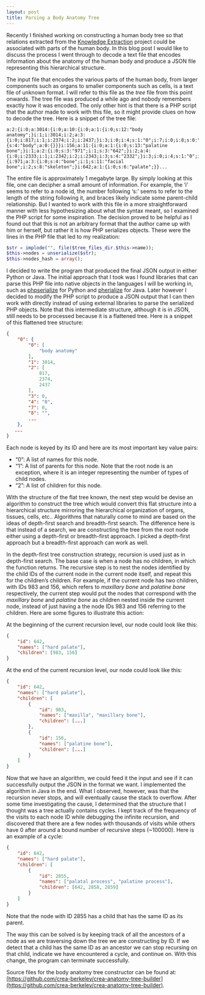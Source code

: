 ```yaml
---
layout: post
title: Parsing a Body Anatomy Tree
---
```


Recently I finished working on constructing a human body tree so that relations extracted from the [Knowledge Extraction](https://github.com/crea-berkeley/relation-extraction) project could be associated with parts of the human body. In this blog post I would like to discuss the process I went through to decode a text file that encodes information about the anatomy of the human body and produce a JSON file representing this hierarchical structure.

The input file that encodes the various parts of the human body, from larger components such as organs to smaller components such as cells, is a text file of unknown format. I will refer to this file as the *tree* file from this point onwards. The tree file was produced a while ago and nobody remembers exactly how it was encoded. The only other hint is that there is a PHP script that the author made to work with this file, so it might provide clues on how to decode the tree. Here is a snippet of the tree file:

```
a:2:{i:0;a:3014:{i:0;a:10:{i:0;a:1:{i:0;s:12:"body anatomy";}i:1;i:3014;i:2;a:3:{i:0;i:817;i:1;i:2374;i:2;i:2437;}i:3;i:0;i:4;s:1:"0";i:7;i:0;i:8;s:0:"";s:14:"default_parent";N;s:3:"sex";s:1:"m";s:13:"node_keywords";a:1:{s:4:"body";a:0:{}}}i:156;a:11:{i:0;a:1:{i:0;s:13:"palatine bone";}i:1;a:2:{i:0;s:3:"971";i:1;s:3:"642";}i:2;a:4:{i:0;i:2333;i:1;i:2342;i:2;i:2343;i:3;s:4:"2332";}i:3;i:0;i:4;s:1:"0";i:6;s:1:"0";i:7;i:0;i:8;s:0:"";s:14:"default_parent";s:3:"971";s:15:"parent_keywords";a:2:{i:971;a:3:{i:0;s:4:"bone";i:1;s:11:"facial bone";i:2;s:8:"skeleton";}i:642;a:1:{i:0;s:6:"palate";}}...
```

The entire file is approximately 1 megabyte large. By simply looking at this file, one can decipher a small amount of information. For example, the ‘i’ seems to refer to a node id, the number following ‘s:’ seems to refer to the length of the string following it, and braces likely indicate some parent-child relationship. But I wanted to work with this file in a more straightforward manner with less hypothesizing about what the syntax meant, so I examined the PHP script for some inspiration. The decision proved to be helpful as I found out that this is not an arbitrary format that the author came up with him or herself, but rather it is how PHP serializes objects. These were the lines in the PHP file that led to my realization:

```php
$str = implode("", file($tree_files_dir.$this->name));
$this->nodes = unserialize($str);
$this->nodes_hash = array();
```
I decided to write the program that produced the final JSON output in either Python or Java. The initial approach that I took was I found libraries that can parse this PHP file into native objects in the languages I will be working in, such as [phpserialize](https://pypi.python.org/pypi/phpserialize) for Python and [pherialize](https://github.com/kayahr/pherialize) for Java. Later however I decided to modify the PHP script to produce a JSON output that I can then work with directly instead of using external libraries to parse the serialized PHP objects. Note that this intermediate structure, although it is in JSON, still needs to be processed because it is a flattened tree. Here is a snippet of this flattened tree structure:

```json
{
    "0": {
        "0": [
            "body anatomy"
        ],
        "1": 3014,
        "2": [
            817,
            2374,
            2437
        ],
        "3": 0,
        "4": "0",
        "7": 0,
        "8": "",
        ...
    },
   ...
}
```

Each node is keyed by its ID and here are its most important key value pairs:

- “0”: A list of names for this node.
- “1”: A list of parents for this node. Note that the root node is an exception, where it is an integer representing the number of types of child nodes.
- “2”: A list of children for this node.

With the structure of the flat tree known, the next step would be devise an algorithm to construct the tree which would convert this flat structure into a hierarchical structure mirroring the hierarchical organization of organs, tissues, cells, etc.. Algorithms that naturally come to mind are based on the ideas of depth-first search and breadth-first search. The difference here is that instead of a search, we are constructing the tree from the root node either using a depth-first or breadth-first approach. I picked a depth-first approach but a breadth-first approach can work as well.

In the depth-first tree construction strategy, recursion is used just as in depth-first search. The base case is when a node has no children, in which the function returns. The recursive step is to nest the nodes identified by the child IDs of the current node in the current node itself, and repeat this for the children’s children. For example, if the current node has two children, with IDs 983 and 156, which refers to *maxillary bone* and *palatine bone* respectively, the current step would put the nodes that correspond with the *maxillary bone* and *palatine bone* as children nested inside the current node, instead of just having a the node IDs 983 and 156 referring to the children. Here are some figures to illustrate this action:

At the beginning of the current recursion level, our node could look like this:

```json
{
    "id": 642,
    "names": ["hard palate"],
    "children": [983, 156]
}
```

At the end of the current recursion level, our node could look like this:

```json
{
    "id": 642,
    "names": ["hard palate"],
    "children": [
        {
            "id": 983,
            "names": ["maxilla", "maxillary bone"],
            "children": [...]
        },
        {
            "id": 156,
            "names": ["palatine bone"],
            "children": [...]
        }
    ]
}
```


Now that we have an algorithm, we could feed it the input and see if it can successfully output the JSON in the format we want. I implemented the algorithm in Java in the end. What I observed, however, was that the recursion never stops, and will eventually cause the stack to overflow. After some time investigating the cause, I determined that the structure that I thought was a tree actually contains cycles. I kept track of the frequency of the visits to each node ID while debugging the infinite recursion, and discovered that there are a few nodes with thousands of visits while others have 0 after around a bound number of recursive steps (~100000). Here is an example of a cycle:

```json
{
    "id": 642,
    "names": ["hard palate"],
    "children": [
        {
            "id": 2855,
            "names": ["palatal process", "palatine process"],
            "children": [642, 2858, 2859]
        }
    ]
}
```

Note that the node with ID 2855 has a child that has the same ID as its parent.

The way this can be solved is by keeping track of all the ancestors of a node as we are traversing down the tree we are constructing by ID. If we detect that a child has the same ID as an ancestor we can stop recursing on that child, indicate we have encountered a cycle, and continue on. With this change, the program can terminate successfully.

Source files for the body anatomy tree constructor can be found at: [https://github.com/crea-berkeley/crea-anatomy-tree-builder](https://github.com/crea-berkeley/crea-anatomy-tree-builder).
